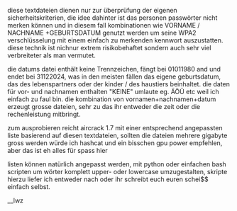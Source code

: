 diese textdateien dienen nur zur überprüfung der eigenen sicherheitskriterien, die idee dahinter ist
das personen passwörter nicht merken können und in diesem fall kombinationen wie VORNAME / NACHNAME +GEBURTSDATUM genutzt werden 
um seine WPA2 verschlüsselung mit einem einfach zu merkenden kennwort auszustatten. diese technik ist nichnur extrem risikobehaftet sondern 
auch sehr viel verbreiteter als man vermutet.

die datums datei enthält keine Trennzeichen, fängt bei 01011980 and und endet bei 31122024, 
was in den meisten fällen das eigene geburtsdatum, das des lebenspartners oder der kinder / des haustiers beinhaltet.
die daten für vor- und nachnamen enthalten "KEINE" umlaute eg. ÄÖÜ etc weil ich einfach zu faul bin.
die kombination von vornamen+nachnamen+datum erzeugt grosse dateien, sehr zu das ihr entweder die zeit oder die rechenleistung mitbringt.

zum ausprobieren reicht aircrack 1.7 mit einer entsprechend angepassten liste basierend auf diesen
textdateien, sollten die dateien mehrere gigabyte gross werden würde ich hashcat und ein bisschen gpu power empfehlen, aber das ist eh alles für spass hier

listen können natürlich angepasst werden, mit python oder einfachen bash scripten um wörter komplett upper- oder lowercase umzugestalten,
skripte hierzu liefer ich entweder nach oder ihr schreibt euch euren schei$$ einfach selbst.

__lwz
